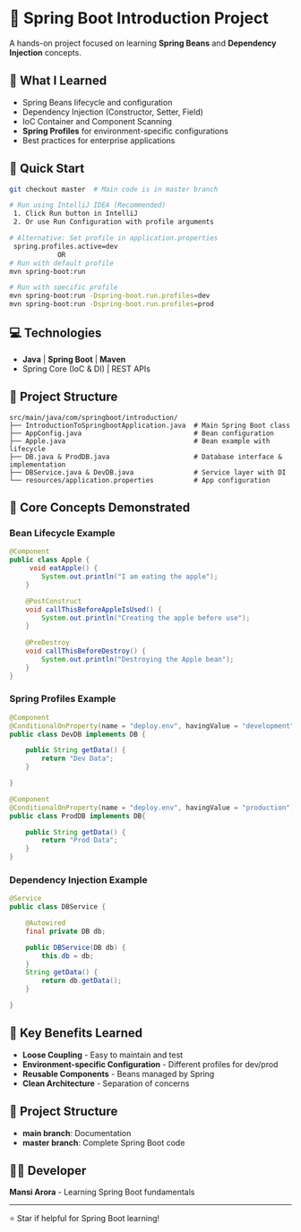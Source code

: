 # 🌱 Spring Boot Introduction Project

A hands-on project focused on learning **Spring Beans** and **Dependency Injection** concepts.

## 🎯 What I Learned
- Spring Beans lifecycle and configuration
- Dependency Injection (Constructor, Setter, Field)
- IoC Container and Component Scanning
- **Spring Profiles** for environment-specific configurations
- Best practices for enterprise applications

## 🚀 Quick Start
```bash
git checkout master  # Main code is in master branch

# Run using IntelliJ IDEA (Recommended)
 1. Click Run button in IntelliJ
 2. Or use Run Configuration with profile arguments

# Alternative: Set profile in application.properties
 spring.profiles.active=dev
            OR
# Run with default profile
mvn spring-boot:run

# Run with specific profile
mvn spring-boot:run -Dspring-boot.run.profiles=dev
mvn spring-boot:run -Dspring-boot.run.profiles=prod
```

## 💻 Technologies
- **Java** | **Spring Boot** | **Maven**
- Spring Core (IoC & DI) | REST APIs

## 📂 Project Structure
```
src/main/java/com/springboot/introduction/
├── IntroductionToSpringbootApplication.java  # Main Spring Boot class
├── AppConfig.java                            # Bean configuration
├── Apple.java                                # Bean example with lifecycle
├── DB.java & ProdDB.java                     # Database interface & implementation
├── DBService.java & DevDB.java               # Service layer with DI
└── resources/application.properties          # App configuration
```

## 🔧 Core Concepts Demonstrated

### Bean Lifecycle Example
```java
@Component
public class Apple {
     void eatApple() {
        System.out.println("I am eating the apple");
    }

    @PostConstruct
    void callThisBeforeAppleIsUsed() {
        System.out.println("Creating the apple before use");
    }
    
    @PreDestroy
    void callThisBeforeDestroy() {
        System.out.println("Destroying the Apple bean");
    }
}
```

### Spring Profiles Example
```java
@Component
@ConditionalOnProperty(name = "deploy.env", havingValue = "development")
public class DevDB implements DB {

    public String getData() {
        return "Dev Data";
    }

}

@Component
@ConditionalOnProperty(name = "deploy.env", havingValue = "production")
public class ProdDB implements DB{

    public String getData() {
        return "Prod Data";
    }
}
```

### Dependency Injection Example
```java
@Service
public class DBService {

    @Autowired
    final private DB db;

    public DBService(DB db) {
        this.db = db;
    }
    String getData() {
        return db.getData();
    }

}
```

## 🌟 Key Benefits Learned
- **Loose Coupling** - Easy to maintain and test
- **Environment-specific Configuration** - Different profiles for dev/prod
- **Reusable Components** - Beans managed by Spring
- **Clean Architecture** - Separation of concerns

## 📝 Project Structure
- **main branch**: Documentation
- **master branch**: Complete Spring Boot code

## 👨‍💻 Developer
**Mansi Arora** - Learning Spring Boot fundamentals

---
⭐ Star if helpful for Spring Boot learning!
